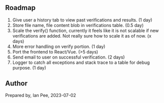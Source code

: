 #
## Roadmap
1. Give user a history tab to view past verifications and results. (1 day)
2. Store file name, file content blob in verifications table. (0.5 day)
3. Scale the verify() function, currently it feels like it is not scalable if new verifications are added. Not really sure how to scale it as of now. (x days)
4. More error handling on verify portion. (1 day)
5. Port the frontend to React/Vue. (>5 days)
6. Send email to user on successful verification. (2 days)
7. Logger to catch all exceptions and stack trace to a table for debug purpose. (1 day)

## Author
Prepared by, Ian Pee, 2023-07-02